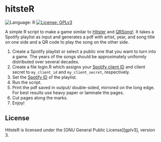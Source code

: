 # hitsteR

![Language: R](https://img.shields.io/badge/Language-R-blue?logo=r) [![License: GPLv3](https://img.shields.io/badge/License-GPLv3-blue.svg)](https://www.gnu.org/licenses/gpl-3.0)

A simple R script to make a game similar to [Hitster](https://hitstergame.com/en-gb/) and [QRSong!](https://www.qrsong.io/). It takes a Spotify playlist as input and generates a pdf with artist, year, and song title on one side and a QR code to play the song on the other side.

1. Create a Spotify playlist or select a public one that you want to turn into a game. The years of the songs should be approximately uniformly distributed over several decades. 
1. Create a file login.R which assigns your [Spotify client ID](https://developer.spotify.com/my-applications/#!/applications) and client secret to `my_client_id` and `my_client_secret`, respectively. 
2. Set the [Spotify ID](https://developer.spotify.com/documentation/web-api/concepts/spotify-uris-ids) of the playlist.
3. Run the script.
4. Print the pdf saved in output/ double-sided, mirrored on the long edge. For best results use heavy paper or laminate the pages.
5. Cut pages along the marks.
6. Enjoy!

## License

HitsteR is licensed under the [GNU General Public License][gplv3], version 3.